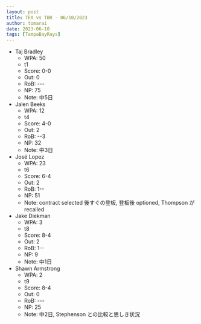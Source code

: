 ```yaml
---
layout: post
title: TEX vs TBR - 06/10/2023
author: tomarai
date: 2023-06-10
tags: [TampaBayRays]
---
```


* Taj Bradley
	- WPA: 50
	- t1
	- Score: 0-0
	- Out: 0
	- RoB: ---
	- NP: 75
	- Note: 中5日
* Jalen Beeks
	- WPA: 12
	- t4
	- Score: 4-0
	- Out: 2
	- RoB: --3
	- NP: 32
	- Note: 中3日
* José Lopez
	- WPA: 23
	- t6
	- Score: 6-4
	- Out: 2
	- RoB: 1--
	- NP: 51
	- Note: contract selected 後すぐの登板, 登板後 optioned, Thompson が recalled
* Jake Diekman
	- WPA: 3
	- t8
	- Score: 8-4
	- Out: 2
	- RoB: 1--
	- NP: 9
	- Note: 中1日
* Shawn Armstrong
	- WPA: 2
	- t9
	- Score: 8-4
	- Out: 0
	- RoB: ---
	- NP: 25
	- Note: 中2日, Stephenson との比較と思しき状況

